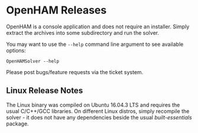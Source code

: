 # OpenHAM Releases #

OpenHAM is a console application and does not require an installer. Simply extract the archives
into some subdirectory and run the solver.

You may want to use the `--help` command line argument to see available options:


`OpenHAMSolver --help`


Please post bugs/feature requests via the ticket system.

## Linux Release Notes ##

The Linux binary was compiled on Ubuntu 16.04.3 LTS and requires the usual C/C++/GCC libraries.
On different Linux distros, simply recompile the solver - it does not have any dependencies
beside the usual *built-essentials* package.

